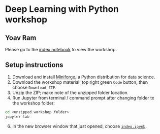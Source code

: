 # Deep Learning with Python workshop
## Yoav Ram

Please go to the [index notebook](index.ipynb) to view the workshop.

## Setup instructions

1. Download and install [Miniforge](https://conda-forge.org/download/), a Python distribution for data science.
2. Download the workshop material: top right green `Code` button, then choose `Download ZIP`.
3. Unzip the ZIP; make note of the unzipped folder location.
5. Run Jupyter from terminal / command prompt after changing folder to the workshop folder:
```sh
cd <unzipped workshop folder>
jupyter lab
```
6. In the new browser window that just opened, choose [`index.ipynb`](index.ipynb).
